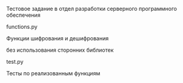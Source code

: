 Тестовое задание в отдел разработки серверного программного обеспечения




functions.py 

Функции шифрования и дешифрования

без использования сторонних библиотек


test.py

Тесты по реализованным функциям



